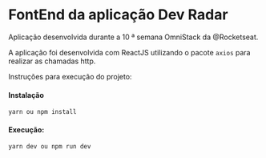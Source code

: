 # FontEnd da aplicação Dev Radar

Aplicação desenvolvida durante a 10 ª semana OmniStack da @Rocketseat.

A aplicação foi desenvolvida com ReactJS utilizando o pacote `axios` para realizar as chamadas http.

Instruções para execução do projeto:

#### Instalação

`yarn ou npm install`

#### Execução:

`yarn dev ou npm run dev`
